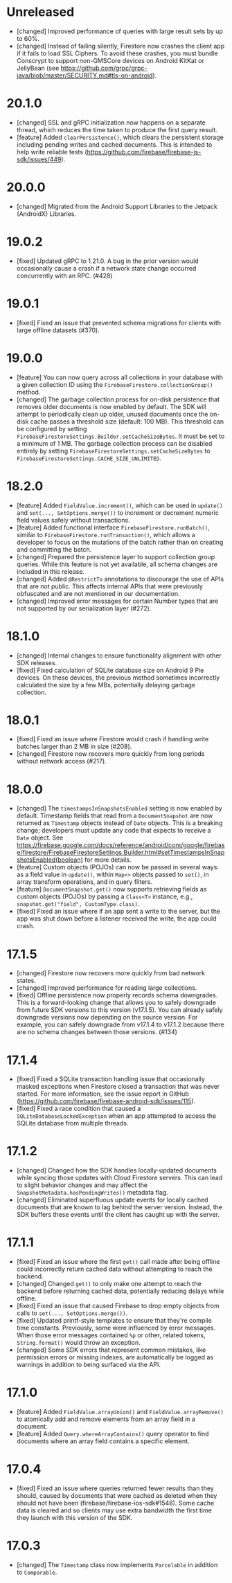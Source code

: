 # Unreleased
- [changed] Improved performance of queries with large result sets by up to
  60%.
- [changed] Instead of failing silently, Firestore now crashes the client app
  if it fails to load SSL Ciphers. To avoid these crashes, you must bundle 
  Conscrypt to support non-GMSCore devices on Android KitKat or JellyBean (see
  https://github.com/grpc/grpc-java/blob/master/SECURITY.md#tls-on-android).

# 20.1.0
- [changed] SSL and gRPC initialization now happens on a separate thread, which
  reduces the time taken to produce the first query result.
- [feature] Added `clearPersistence()`, which clears the persistent storage
  including pending writes and cached documents. This is intended to help
  write reliable tests (https://github.com/firebase/firebase-js-sdk/issues/449).

# 20.0.0
- [changed] Migrated from the Android Support Libraries to the Jetpack
  (AndroidX) Libraries.

# 19.0.2
- [fixed] Updated gRPC to 1.21.0. A bug in the prior version would occasionally
  cause a crash if a network state change occurred concurrently with an RPC.
  (#428)

# 19.0.1
- [fixed] Fixed an issue that prevented schema migrations for clients with
  large offline datasets (#370).

# 19.0.0
- [feature] You can now query across all collections in your database with a
  given collection ID using the `FirebaseFirestore.collectionGroup()` method.
- [changed] The garbage collection process for on-disk persistence that
  removes older documents is now enabled by default. The SDK will attempt to
  periodically clean up older, unused documents once the on-disk cache passes a
  threshold size (default: 100 MB). This threshold can be configured by setting
  `FirebaseFirestoreSettings.Builder.setCacheSizeBytes`. It must be set to a
  minimum of 1 MB. The garbage collection process can be disabled entirely by
  setting `FirebaseFirestoreSettings.setCacheSizeBytes` to
  `FirebaseFirestoreSettings.CACHE_SIZE_UNLIMITED`.

# 18.2.0
- [feature] Added `FieldValue.increment()`, which can be used in `update()` and
  `set(..., SetOptions.merge())` to increment or decrement numeric field values
  safely without transactions.
- [feature] Added functional interface `FirebaseFirestore.runBatch()`, similar
  to `FirebaseFirestore.runTransaction()`, which allows a developer to focus on
  the mutations of the batch rather than on creating and committing the batch.
- [changed] Prepared the persistence layer to support collection group queries.
  While this feature is not yet available, all schema changes are included in
  this release.
- [changed] Added `@RestrictTo` annotations to discourage the use of APIs that
  are not public. This affects internal APIs that were previously obfuscated and
  are not mentioned in our documentation.
- [changed] Improved error messages for certain Number types that are not
  supported by our serialization layer (#272).

# 18.1.0
- [changed] Internal changes to ensure functionality alignment with other SDK
  releases.
- [fixed] Fixed calculation of SQLite database size on Android 9 Pie devices.
  On these devices, the previous method sometimes incorrectly calculated the
  size by a few MBs, potentially delaying garbage collection.

# 18.0.1
- [fixed] Fixed an issue where Firestore would crash if handling write batches
  larger than 2 MB in size (#208).
- [changed] Firestore now recovers more quickly from long periods without
  network access (#217).

# 18.0.0
- [changed] The `timestampsInSnapshotsEnabled` setting is now enabled by
  default. Timestamp fields that read from a `DocumentSnapshot` are now
  returned as `Timestamp` objects instead of `Date` objects. This is a breaking
  change; developers must update any code that expects to receive a `Date`
  object. See https://firebase.google.com/docs/reference/android/com/google/firebase/firestore/FirebaseFirestoreSettings.Builder.html#setTimestampsInSnapshotsEnabled(boolean) for more details.
- [feature] Custom objects (POJOs) can now be passed in several ways: as a
  field value in `update()`, within `Map<>` objects passed to `set()`, in array
  transform operations, and in query filters.
- [feature] `DocumentSnapshot.get()` now supports retrieving fields as
  custom objects (POJOs) by passing a `Class<T>` instance, e.g.,
  `snapshot.get("field", CustomType.class)`.
- [fixed] Fixed an issue where if an app sent a write to the server, but the
  app was shut down before a listener received the write, the app could crash.

# 17.1.5
- [changed] Firestore now recovers more quickly from bad network states.
- [changed] Improved performance for reading large collections.
- [fixed] Offline persistence now properly records schema downgrades. This is a
  forward-looking change that allows you to safely downgrade from future SDK
  versions to this version (v17.1.5). You can already safely downgrade versions
  now depending on the source version. For example, you can safely downgrade
  from v17.1.4 to v17.1.2 because there are no schema changes between those
  versions. (#134)

# 17.1.4
- [fixed] Fixed a SQLite transaction handling issue that occasionally masked
  exceptions when Firestore closed a transaction that was never started. For
  more information, see the issue report in GitHub (https://github.com/firebase/firebase-android-sdk/issues/115).
- [fixed] Fixed a race condition that caused a `SQLiteDatabaseLockedException`
  when an app attempted to access the SQLite database from multiple threads.

# 17.1.2
- [changed] Changed how the SDK handles locally-updated documents while syncing
  those updates with Cloud Firestore servers. This can lead to slight behavior
  changes and may affect the `SnapshotMetadata.hasPendingWrites()` metadata
  flag.
- [changed] Eliminated superfluous update events for locally cached documents
  that are known to lag behind the server version. Instead, the SDK buffers
  these events until the client has caught up with the server.

# 17.1.1
- [fixed] Fixed an issue where the first `get()` call made after being offline
  could incorrectly return cached data without attempting to reach the backend.
- [changed] Changed `get()` to only make one attempt to reach the backend before
  returning cached data, potentially reducing delays while offline.
- [fixed] Fixed an issue that caused Firebase to drop empty objects from calls
  to `set(..., SetOptions.merge())`.
- [fixed] Updated printf-style templates to ensure that they're compile time
  constants. Previously, some were influenced by error messages. When those
  error messages contained `%p` or other, related tokens, `String.format()`
  would throw an exception.
- [changed] Some SDK errors that represent common mistakes, like permission
  errors or missing indexes, are automatically be logged as warnings in addition
  to being surfaced via the API.

# 17.1.0
- [feature] Added `FieldValue.arrayUnion()` and `FieldValue.arrayRemove()` to
  atomically add and remove elements from an array field in a document.
- [feature] Added `Query.whereArrayContains()` query operator to find documents
  where an array field contains a specific element.

# 17.0.4
- [fixed] Fixed an issue where queries returned fewer results than they should,
  caused by documents that were cached as deleted when they should not have
  been (firebase/firebase-ios-sdk#1548). Some cache data is cleared and so
  clients may use extra bandwidth the first time they launch with this version
  of the SDK.

# 17.0.3
- [changed] The `Timestamp` class now implements `Parcelable` in addition to
  `Comparable`.
